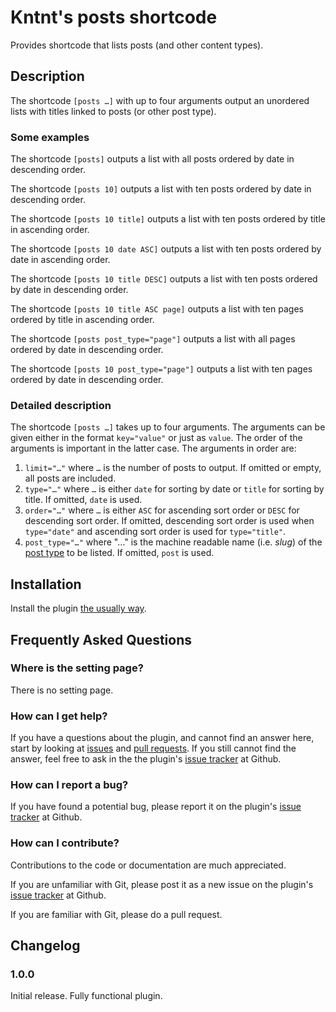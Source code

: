 # Kntnt's posts shortcode

Provides shortcode that lists posts (and other content types).

## Description

The shortcode `[posts …]` with up to four arguments output an unordered lists with titles linked to posts (or other post type).

### Some examples

The shortcode `[posts]` outputs a list with all posts ordered by date in descending order.

The shortcode `[posts 10]` outputs a list with ten posts ordered by date in descending order.

The shortcode `[posts 10 title]` outputs a list with ten posts ordered by title in ascending order.

The shortcode `[posts 10 date ASC]` outputs a list with ten posts ordered by date in ascending order.

The shortcode `[posts 10 title DESC]` outputs a list with ten posts ordered by date in descending order.

The shortcode `[posts 10 title ASC page]` outputs a list with ten pages ordered by title in ascending order.

The shortcode `[posts post_type="page"]` outputs a list with all pages ordered by date in descending order.

The shortcode `[posts 10 post_type="page"]` outputs a list with ten pages ordered by date in descending order.

### Detailed description

The shortcode `[posts …]` takes up to four arguments. The arguments can be given either in the format `key="value"` or just as `value`. The order of the arguments is important in the latter case. The arguments in order are:

1. `limit="…"` where `…` is the number of posts to output. If omitted or empty, all posts are included.
2. `type="…"` where `…` is either `date` for sorting by date or `title` for sorting by title. If omitted, `date` is used.
3. `order="…"` where `…` is either `ASC` for ascending sort order or `DESC` for descending sort order. If omitted, descending sort order is used when `type="date"` and ascending sort order is used for `type="title"`.
4. `post_type="…"` where "…" is the machine readable name (i.e. *slug*) of the [post type](https://codex.wordpress.org/Post_Types) to be listed. If omitted, `post` is used.

## Installation

Install the plugin [the usually way](https://codex.wordpress.org/Managing_Plugins#Installing_Plugins).

## Frequently Asked Questions

### Where is the setting page?

There is no setting page.

### How can I get help?

If you have a questions about the plugin, and cannot find an answer here, start by looking at [issues](https://github.com/Kntnt/kntnt-posts-shortcode/issues) and [pull requests](https://github.com/Kntnt/kntnt-posts-shortcode/pulls). If you still cannot find the answer, feel free to ask in the the plugin's [issue tracker](https://github.com/Kntnt/kntnt-posts-shortcode/issues) at Github.

### How can I report a bug?

If you have found a potential bug, please report it on the plugin's [issue tracker](https://github.com/Kntnt/kntnt-posts-shortcode/issues) at Github.

### How can I contribute?

Contributions to the code or documentation are much appreciated.

If you are unfamiliar with Git, please post it as a new issue on the plugin's [issue tracker](https://github.com/Kntnt/kntnt-posts-shortcode/issues) at Github.

If you are familiar with Git, please do a pull request.

## Changelog

### 1.0.0

Initial release. Fully functional plugin.
